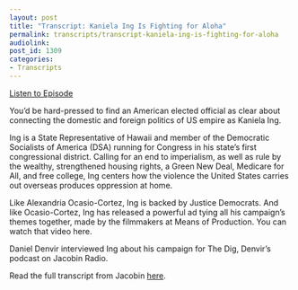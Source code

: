 ```yaml
---
layout: post
title: "Transcript: Kaniela Ing Is Fighting for Aloha"
permalink: transcripts/transcript-kaniela-ing-is-fighting-for-aloha
audiolink: 
post_id: 1309
categories: 
- Transcripts
---
```


[Listen to Episode](https://www.thedigradio.com/podcast/kaniela-ing-is-fighting-for-aloha/)

You’d be hard-pressed to find an American elected official as clear about connecting the domestic and foreign politics of US empire as Kaniela Ing.

Ing is a State Representative of Hawaii and member of the Democratic Socialists of America (DSA) running for Congress in his state’s first congressional district. Calling for an end to imperialism, as well as rule by the wealthy, strengthened housing rights, a Green New Deal, Medicare for All, and free college, Ing centers how the violence the United States carries out overseas produces oppression at home.

Like Alexandria Ocasio-Cortez, Ing is backed by Justice Democrats. And like Ocasio-Cortez, Ing has released a powerful ad tying all his campaign’s themes together, made by the filmmakers at Means of Production. You can watch that video here.

Daniel Denvir interviewed Ing about his campaign for The Dig, Denvir’s podcast on Jacobin Radio.

Read the full transcript from Jacobin 
[here](https://www.jacobinmag.com/2018/08/kaniela-ing-hawaii-american-imperialism-elections).